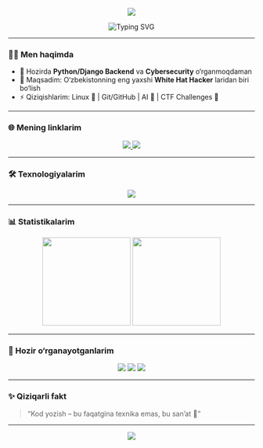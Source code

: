 <!-- Profil Banner -->
<p align="center">
  <img src="https://capsule-render.vercel.app/api?type=waving&color=0:0f0c29,100:302b63&height=200&section=header&text=Qudratillo%20Tolipjonov&fontSize=45&fontColor=ffffff&animation=fadeIn" />
</p>

<!-- Typing Animation -->
<p align="center">
  <img src="https://readme-typing-svg.herokuapp.com?font=Fira+Code&size=22&duration=3000&pause=1000&color=00FF00&center=true&vCenter=true&width=500&lines=Backend+Developer;Cybersecurity+Enthusiast;Open-Source+Contributor;Lifelong+Learner" alt="Typing SVG" />
</p>

---

### 👨‍💻 Men haqimda
- 🌱 Hozirda **Python/Django Backend** va **Cybersecurity** o‘rganmoqdaman  
- 🎯 Maqsadim: O‘zbekistonning eng yaxshi **White Hat Hacker** laridan biri bo‘lish  
- ⚡ Qiziqishlarim: Linux 🐧 | Git/GitHub | AI 🤖 | CTF Challenges 🔐  

---

### 🌐 Mening linklarim
<p align="center">
  <a href="https://github.com/tolipjonovqudratillo0423">
    <img src="https://img.shields.io/badge/GitHub-100000?style=for-the-badge&logo=github&logoColor=white"/>
  </a>
  <a href="https://www.linkedin.com/in/qudratillo-tolipjonov-a943ba381">
    <img src="https://img.shields.io/badge/LinkedIn-0077B5?style=for-the-badge&logo=linkedin&logoColor=white"/>
  </a>
</p>

---

### 🛠️ Texnologiyalarim
<p align="center">
  <img src="https://skillicons.dev/icons?i=python,django,git,github,linux,html,css,js,postgresql,docker&theme=dark" />
</p>

---

### 📊 Statistikalarim
<p align="center">
  <img src="https://github-readme-stats.vercel.app/api?username=tolipjonovqudratillo0423&show_icons=true&theme=tokyonight" height="180"/>
  <img src="https://github-readme-streak-stats.herokuapp.com/?user=tolipjonovqudratillo0423&theme=tokyonight" height="180"/>
</p>

---

### 🚀 Hozir o‘rganayotganlarim
<p align="center">
  <img src="https://img.shields.io/badge/FastAPI-009688?style=for-the-badge&logo=fastapi&logoColor=white"/>
  <img src="https://img.shields.io/badge/React-20232A?style=for-the-badge&logo=react&logoColor=61DAFB"/>
  <img src="https://img.shields.io/badge/Docker-2496ED?style=for-the-badge&logo=docker&logoColor=white"/>
</p>

---

### ✨ Qiziqarli fakt
> “Kod yozish – bu faqatgina texnika emas, bu san’at 🎨”  

---

<p align="center">
  <img src="https://capsule-render.vercel.app/api?type=waving&color=0:302b63,100:0f0c29&height=120&section=footer"/>
</p>
